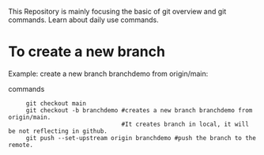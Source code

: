 This Repository is mainly focusing the basic of git overview and git commands.
Learn about daily use commands.

# To create a new branch
<p>Example: create a new branch branchdemo from origin/main:</p>
<p>commands

         git checkout main
         git checkout -b branchdemo #creates a new branch branchdemo from origin/main.
                                    #It creates branch in local, it will be not reflecting in github.
         git push --set-upstream origin branchdemo #push the branch to the remote.
</p>
         


